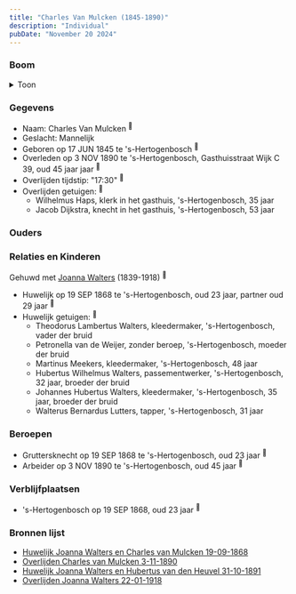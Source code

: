 ```yaml
---
title: "Charles Van Mulcken (1845-1890)"
description: "Individual"
pubDate: "November 20 2024"
---
```


### Boom
<details><summary>Toon</summary>

![test](https://www.plantuml.com/plantuml/svg/dPBVQy8m4CVVyrSSyy4deRN-feXJMZPXJjZc7YLjRcrfcaWk8aNwlozJSSB67lOMBlV9ztD7PcIviVjACYeBjUE6Lv3mjCoCtYknq58Ri8OhSbUeBCiBWP0M9fLuFcEripLKM2Lew5mYYmQrhNV8RbvD9IU28mE0kJO2pMjUfAL2eZ2iUA6cKmXOmrWRrgSeOkoCt2roRYGIRBY2fxrCIrHtm0aUFS_tUt35Mr4Gz-EvopX-52X50-4auKczJRIr4YTJy8UmV5k1F-hreKsT1pHMPwWIJMb-0r6vbtBBbTYcHXCbsbawEe3LyyR1O-ydt5njbvehnU6TIxS6kefw0u1MF8-2AFXBi0TnD7SPmVWVWjqkBE_TU6D_z9lXHJ2S7528GcLVUMDuYTOkRp0wcSQUvmL3QCaYossDKkg3istOPTMTpgM3NKRwBh0PAk7-qIS0)
</details>

### Gegevens
- Naam: Charles Van Mulcken <sup><a href="../s00151/" style="text-decoration:none" title="Huwelijk Joanna Walters en Charles van Mulcken 19-09-1868">:link:</a></sup>
- Geslacht: Mannelijk
- Geboren op 17 JUN 1845 te 's-Hertogenbosch <sup><a href="../s00151/" style="text-decoration:none" title="Huwelijk Joanna Walters en Charles van Mulcken 19-09-1868">:link:</a></sup>
- Overleden op 3 NOV 1890 te 's-Hertogenbosch, Gasthuisstraat Wijk C 39, oud 45 jaar jaar <sup><a href="../s00221/" style="text-decoration:none" title="Overlijden Charles van Mulcken 3-11-1890">:link:</a></sup>
- Overlijden tijdstip: "17:30" <sup><a href="../s00221/" style="text-decoration:none" title="Overlijden Charles van Mulcken 3-11-1890">:link:</a></sup>
- Overlijden getuigen: <sup><a href="../s00221/" style="text-decoration:none" title="Overlijden Charles van Mulcken 3-11-1890">:link:</a></sup>
  - Wilhelmus Haps, klerk in het gasthuis, \'s-Hertogenbosch, 35 jaar
  - Jacob Dijkstra, knecht in het gasthuis, \'s-Hertogenbosch, 53 jaar

### Ouders

### Relaties en Kinderen

Gehuwd met [Joanna Walters](../i00106/) (1839-1918) <sup><a href="../s00151/" style="text-decoration:none" title="Huwelijk Joanna Walters en Charles van Mulcken 19-09-1868">:link:</a></sup>
- Huwelijk op 19 SEP 1868 te 's-Hertogenbosch, oud 23 jaar, partner oud 29 jaar <sup><a href="../s00151/" style="text-decoration:none" title="Huwelijk Joanna Walters en Charles van Mulcken 19-09-1868">:link:</a></sup>
- Huwelijk getuigen:  <sup><a href="../s00151/" style="text-decoration:none" title="Huwelijk Joanna Walters en Charles van Mulcken 19-09-1868">:link:</a></sup>
  - Theodorus Lambertus Walters, kleedermaker, \'s-Hertogenbosch, vader der bruid
  - Petronella van de Weijer, zonder beroep, \'s-Hertogenbosch, moeder der bruid
  - Martinus Meekers, kleedermaker, \'s-Hertogenbosch, 48 jaar
  - Hubertus Wilhelmus Walters, passementwerker, \'s-Hertogenbosch, 32 jaar, broeder der bruid
  - Johannes Hubertus Walters, kleedermaker, \'s-Hertogenbosch, 35 jaar, broeder der bruid
  - Walterus Bernardus Lutters, tapper, \'s-Hertogenbosch, 31 jaar

### Beroepen
- Gruttersknecht  op 19 SEP 1868 te 's-Hertogenbosch, oud 23 jaar <sup><a href="../s00151/" style="text-decoration:none" title="Huwelijk Joanna Walters en Charles van Mulcken 19-09-1868">:link:</a></sup>
- Arbeider op 3 NOV 1890 te 's-Hertogenbosch, oud 45 jaar <sup><a href="../s00221/" style="text-decoration:none" title="Overlijden Charles van Mulcken 3-11-1890">:link:</a></sup>

### Verblijfplaatsen
- 's-Hertogenbosch  op 19 SEP 1868, oud 23 jaar  <sup><a href="../s00151/" style="text-decoration:none" title="Huwelijk Joanna Walters en Charles van Mulcken 19-09-1868">:link:</a></sup>

### Bronnen lijst
- [Huwelijk Joanna Walters en Charles van Mulcken 19-09-1868](../s00151/)
- [Overlijden Charles van Mulcken 3-11-1890](../s00221/)
- [Huwelijk Joanna Walters en Hubertus van den Heuvel 31-10-1891](../s00158/)
- [Overlijden Joanna Walters 22-01-1918](../s00162/)